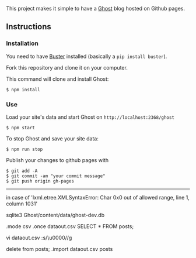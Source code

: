 
This project makes it simple to have a [Ghost](http://ghost.org/) blog hosted on Github pages.

## Instructions

### Installation

You need to have [Buster](https://github.com/axitkhurana/buster/) installed (basically a `pip install buster`).

Fork this repository and clone it on your computer.

This command will clone and install Ghost:

```
$ npm install
```

### Use

Load your site's data and start Ghost on `http://localhost:2368/ghost`

```
$ npm start
```

To stop Ghost and save your site data:

```
$ npm run stop
```

Publish your changes to github pages with
```
$ git add -A
$ git commit -am "your commit message"
$ git push origin gh-pages
```

____

in case of 'lxml.etree.XMLSyntaxError: Char 0x0 out of allowed range, line 1, column 1031'

sqlite3 Ghost/content/data/ghost-dev.db

.mode csv
.once dataout.csv
SELECT * FROM posts;

vi dataout.csv
:s/\\u0000//g

delete from posts;
.import dataout.csv posts
